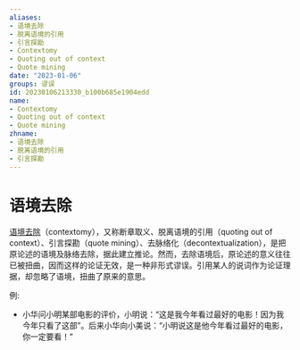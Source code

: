 ```yaml
---
aliases:
- 语境去除
- 脱离语境的引用
- 引言探勘
- Contextomy
- Quoting out of context
- Quote mining
date: "2023-01-06"
groups: 谬误
id: 20230106213330_b100b685e1904edd
name:
- Contextomy
- Quoting out of context
- Quote mining
zhname:
- 语境去除
- 脱离语境的引用
- 引言探勘
---
```


# 语境去除

[语境去除](https://zh.wikipedia.org/wiki/%E8%AA%9E%E5%A2%83%E5%8E%BB%E9%99%A4)（contextomy），又称断章取义、脱离语境的引用（quoting out of context）、引言探勘（quote mining）、去脉络化（decontextualization），是把原论述的语境及脉络去除，据此建立推论。然而，去除语境后，原论述的意义往往已被扭曲，因而这样的论证无效，是一种非形式谬误。引用某人的说词作为论证理据，却忽略了语境，扭曲了原来的意思。

例:
- 小华问小明某部电影的评价，小明说：“这是我今年看过最好的电影！因为我今年只看了这部”。后来小华向小美说：“小明说这是他今年看过最好的电影，你一定要看！”
